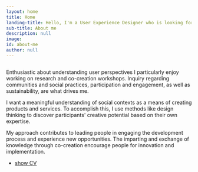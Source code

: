 ```yaml
---
layout: home
title: Home
landing-title: Hello, I'm a User Experience Designer who is looking for a real social impact
sub-title: About me
description: null
image:
id: about-me
author: null
---
```

<div id="about-me" class="row">
    <div style="text-align: center;" class="6u 12u$(small)">
        <span class="image"><img src="{{ site.url | absolute_path}}/assets/images/me.png" alt="" /></span>
    </div>
    <div class="6u 12u$(small)">
        <p>Enthusiastic about understanding user perspectives I particularly enjoy working on research and co-creation workshops. Inquiry regarding communities and social practices, participation and engagement, as well as sustainability, are what drives me.</p>
        <p>I want a meaningful understanding of social contexts as a means of creating products and services. To accomplish this, I use methods like design thinking to discover participants' creative potential based on their own expertise.</p>
        <p>My approach contributes to leading people in engaging the development process and experience new opportunities. The imparting and exchange of knowledge through co-creation encourage people for innovation and implementation.</p>
        <ul class="actions">
            <li><a href="{{ site.url | absolute_path}}/assets/downloads/cv_christine_hausen_ux_designer.pdf" target="_blank"
                    class="button small">show CV</a></li>
        </ul>
    </div>
</div>